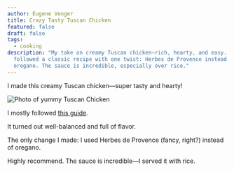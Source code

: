 ```yaml
---
author: Eugene Venger
title: Crazy Tasty Tuscan Chicken
featured: false
draft: false
tags:
  - cooking
description: "My take on creamy Tuscan chicken—rich, hearty, and easy. I
  followed a classic recipe with one twist: Herbes de Provence instead of
  oregano. The sauce is incredible, especially over rice."
---
```

I made this creamy Tuscan chicken—super tasty and hearty!

![Photo of yummy Tuscan Chicken](@/assets/images/Tuscan_chicken.webp)

I mostly followed [this guide](https://www.delish.com/cooking/recipe-ideas/a19636089/creamy-tuscan-chicken-recipe/).

It turned out well-balanced and full of flavor.

The only change I made: I used Herbes de Provence (fancy, right?) instead of oregano.

Highly recommend. The sauce is incredible—I served it with rice.